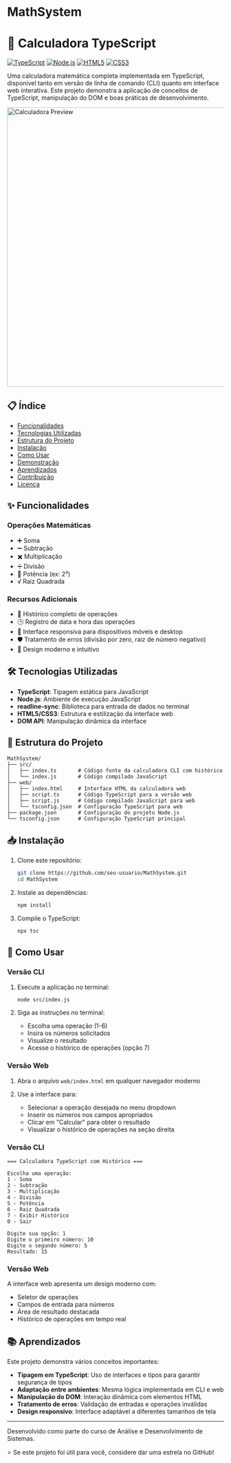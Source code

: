 # MathSystem

# 🧮 Calculadora TypeScript

[![TypeScript](https://img.shields.io/badge/TypeScript-007ACC?style=for-the-badge&logo=typescript&logoColor=white)](https://www.typescriptlang.org/)
[![Node.js](https://img.shields.io/badge/Node.js-43853D?style=for-the-badge&logo=node.js&logoColor=white)](https://nodejs.org/)
[![HTML5](https://img.shields.io/badge/HTML5-E34F26?style=for-the-badge&logo=html5&logoColor=white)](https://developer.mozilla.org/pt-BR/docs/Web/HTML)
[![CSS3](https://img.shields.io/badge/CSS3-1572B6?style=for-the-badge&logo=css3&logoColor=white)](https://developer.mozilla.org/pt-BR/docs/Web/CSS)

Uma calculadora matemática completa implementada em TypeScript, disponível tanto em versão de linha de comando (CLI) quanto em interface web interativa. Este projeto demonstra a aplicação de conceitos de TypeScript, manipulação do DOM e boas práticas de desenvolvimento.

<img src="https://i.imgur.com/1JK9SIp.png" alt="Calculadora Preview" width="650">

## 📋 Índice

- [Funcionalidades](#-funcionalidades)
- [Tecnologias Utilizadas](#-tecnologias-utilizadas)
- [Estrutura do Projeto](#-estrutura-do-projeto)
- [Instalação](#-instalação)
- [Como Usar](#-como-usar)
- [Demonstração](#-demonstração)
- [Aprendizados](#-aprendizados)
- [Contribuição](#-contribuição)
- [Licença](#-licença)

## ✨ Funcionalidades

### Operações Matemáticas
- ➕ Soma
- ➖ Subtração
- ✖️ Multiplicação
- ➗ Divisão
- 🔢 Potência (ex: 2³)
- √ Raiz Quadrada

### Recursos Adicionais
- 📝 Histórico completo de operações
- 🕒 Registro de data e hora das operações
- 🔄 Interface responsiva para dispositivos móveis e desktop
- 🛡️ Tratamento de erros (divisão por zero, raiz de número negativo)
- 🎨 Design moderno e intuitivo

## 🛠️ Tecnologias Utilizadas

- **TypeScript**: Tipagem estática para JavaScript
- **Node.js**: Ambiente de execução JavaScript
- **readline-sync**: Biblioteca para entrada de dados no terminal
- **HTML5/CSS3**: Estrutura e estilização da interface web
- **DOM API**: Manipulação dinâmica da interface

## 📁 Estrutura do Projeto

```
MathSystem/
├── src/
│   ├── index.ts       # Código fonte da calculadora CLI com histórico
│   └── index.js       # Código compilado JavaScript
├── web/
│   ├── index.html     # Interface HTML da calculadora web
│   ├── script.ts      # Código TypeScript para a versão web
│   ├── script.js      # Código compilado JavaScript para web
│   └── tsconfig.json  # Configuração TypeScript para web
├── package.json       # Configuração do projeto Node.js
└── tsconfig.json      # Configuração TypeScript principal
```

## 📥 Instalação

1. Clone este repositório:
   ```bash
   git clone https://github.com/seu-usuario/MathSystem.git
   cd MathSystem
   ```

2. Instale as dependências:
   ```bash
   npm install
   ```

3. Compile o TypeScript:
   ```bash
   npx tsc
   ```

## 🚀 Como Usar

### Versão CLI

1. Execute a aplicação no terminal:
   ```bash
   node src/index.js
   ```

2. Siga as instruções no terminal:
   - Escolha uma operação (1-6)
   - Insira os números solicitados
   - Visualize o resultado
   - Acesse o histórico de operações (opção 7)

### Versão Web

1. Abra o arquivo `web/index.html` em qualquer navegador moderno

2. Use a interface para:
   - Selecionar a operação desejada no menu dropdown
   - Inserir os números nos campos apropriados
   - Clicar em "Calcular" para obter o resultado
   - Visualizar o histórico de operações na seção direita

### Versão CLI
```
=== Calculadora TypeScript com Histórico ===

Escolha uma operação:
1 - Soma
2 - Subtração
3 - Multiplicação
4 - Divisão
5 - Potência
6 - Raiz Quadrada
7 - Exibir Histórico
0 - Sair

Digite sua opção: 1
Digite o primeiro número: 10
Digite o segundo número: 5
Resultado: 15
```

### Versão Web
A interface web apresenta um design moderno com:
- Seletor de operações
- Campos de entrada para números
- Área de resultado destacada
- Histórico de operações em tempo real

## 📚 Aprendizados

Este projeto demonstra vários conceitos importantes:

- **Tipagem em TypeScript**: Uso de interfaces e tipos para garantir segurança de tipos
- **Adaptação entre ambientes**: Mesma lógica implementada em CLI e web
- **Manipulação do DOM**: Interação dinâmica com elementos HTML
- **Tratamento de erros**: Validação de entradas e operações inválidas
- **Design responsivo**: Interface adaptável a diferentes tamanhos de tela

---

Desenvolvido como parte do curso de Análise e Desenvolvimento de Sistemas.

⭐ Se este projeto foi útil para você, considere dar uma estrela no GitHub!
